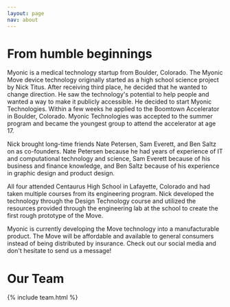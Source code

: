 ```yaml
---
layout: page
nav: about
---
```


# From humble beginnings
Myonic is a medical technology startup from Boulder, Colorado. The Myonic Move device technology originally started as a high school science project by Nick Titus. After receiving third place, he decided that he wanted to change direction. He saw the technology's potential to help people and wanted a way to make it publicly accessible. He decided to start Myonic Technologies. Within a few weeks he applied to the Boomtown Accelerator in Boulder, Colorado. Myonic Technologies was accepted to the summer program and became the youngest group to attend the accelerator at age 17.

Nick brought long-time friends Nate Petersen, Sam Everett, and Ben Saltz on as co-founders. Nate Petersen because he had years of experience of IT and computational technology and science, Sam Everett because of his business and finance knowledge, and Ben Saltz because of his experience in graphic design and product design.

All four attended Centaurus High School in Lafayette, Colorado and had taken multiple courses from its engineering program. Nick developed the technology through the Design Technology course and utilized the resources provided through the engineering lab at the school to create the first rough prototype of the Move.

Myonic is currently developing the Move technology into a manufacturable product. The Move will be affordable and available to general consumers instead of being distributed by insurance. Check out our social media and don't hesitate to send us a message!

# Our Team
{% include team.html %}

